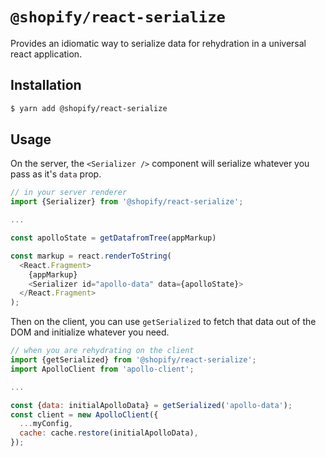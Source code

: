 # `@shopify/react-serialize`

Provides an idiomatic way to serialize data for rehydration in a universal react application.

## Installation

```bash
$ yarn add @shopify/react-serialize
```

## Usage

On the server, the `<Serializer />` component will serialize whatever you pass as it's `data` prop.

```javascript
// in your server renderer
import {Serializer} from '@shopify/react-serialize';

...

const apolloState = getDatafromTree(appMarkup)

const markup = react.renderToString(
  <React.Fragment>
    {appMarkup}
    <Serializer id="apollo-data" data={apolloState}>
  </React.Fragment>
);
```

Then on the client, you can use `getSerialized` to fetch that data out of the DOM and initialize whatever you need.

```javascript
// when you are rehydrating on the client
import {getSerialized} from '@shopify/react-serialize';
import ApolloClient from 'apollo-client';

...

const {data: initialApolloData} = getSerialized('apollo-data');
const client = new ApolloClient({
  ...myConfig,
  cache: cache.restore(initialApolloData),
});
```
